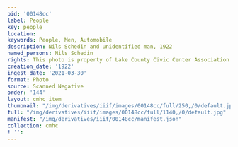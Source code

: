 ```yaml
---
pid: '00148cc'
label: People
key: people
location: 
keywords: People, Men, Automobile
description: Nils Schedin and unidentified man, 1922
named_persons: Nils Schedin
rights: This photo is property of Lake County Civic Center Association.
creation_date: '1922'
ingest_date: '2021-03-30'
format: Photo
source: Scanned Negative
order: '144'
layout: cmhc_item
thumbnail: "/img/derivatives/iiif/images/00148cc/full/250,/0/default.jpg"
full: "/img/derivatives/iiif/images/00148cc/full/1140,/0/default.jpg"
manifest: "/img/derivatives/iiif/00148cc/manifest.json"
collection: cmhc
! '': 
---
```

